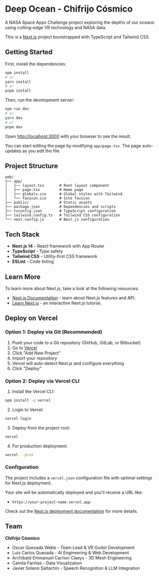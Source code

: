 # Deep Ocean - Chifrijo Cósmico

A NASA Space Apps Challenge project exploring the depths of our oceans using cutting-edge VR technology and NASA data.

This is a [Next.js](https://nextjs.org) project bootstrapped with TypeScript and Tailwind CSS.

## Getting Started

First, install the dependencies:

```bash
npm install
# or
yarn install
# or
pnpm install
```

Then, run the development server:

```bash
npm run dev
# or
yarn dev
# or
pnpm dev
```

Open [http://localhost:3000](http://localhost:3000) with your browser to see the result.

You can start editing the page by modifying `app/page.tsx`. The page auto-updates as you edit the file.

## Project Structure

```
web/
├── app/
│   ├── layout.tsx       # Root layout component
│   ├── page.tsx         # Home page
│   ├── globals.css      # Global styles with Tailwind
│   └── favicon.ico      # Site favicon
├── public/              # Static assets
├── package.json         # Dependencies and scripts
├── tsconfig.json        # TypeScript configuration
├── tailwind.config.ts   # Tailwind CSS configuration
└── next.config.js       # Next.js configuration
```

## Tech Stack

- **Next.js 14** - React framework with App Router
- **TypeScript** - Type safety
- **Tailwind CSS** - Utility-first CSS framework
- **ESLint** - Code linting

## Learn More

To learn more about Next.js, take a look at the following resources:

- [Next.js Documentation](https://nextjs.org/docs) - learn about Next.js features and API.
- [Learn Next.js](https://nextjs.org/learn) - an interactive Next.js tutorial.

## Deploy on Vercel

### Option 1: Deploy via Git (Recommended)

1. Push your code to a Git repository (GitHub, GitLab, or Bitbucket)
2. Go to [Vercel](https://vercel.com)
3. Click "Add New Project"
4. Import your repository
5. Vercel will auto-detect Next.js and configure everything
6. Click "Deploy"

### Option 2: Deploy via Vercel CLI

1. Install the Vercel CLI:
```bash
npm install -g vercel
```

2. Login to Vercel:
```bash
vercel login
```

3. Deploy from the project root:
```bash
vercel
```

4. For production deployment:
```bash
vercel --prod
```

### Configuration

The project includes a `vercel.json` configuration file with optimal settings for Next.js deployment.

Your site will be automatically deployed and you'll receive a URL like:
- `https://your-project-name.vercel.app`

Check out the [Next.js deployment documentation](https://nextjs.org/docs/app/building-your-application/deploying) for more details.

## Team

**Chifrijo Cósmico**
- Oscar Quesada Webb - Team Lead & VR Godot Development
- Luis Carlos Quesada - AI Engineering & Web Development
- Archibald Emmanuel Carrion Claeys - 3D Mesh Engineering
- Camila Fariñas - Data Visualization
- Javier Solano Saltachín - Speech Recognition & LLM Integration


